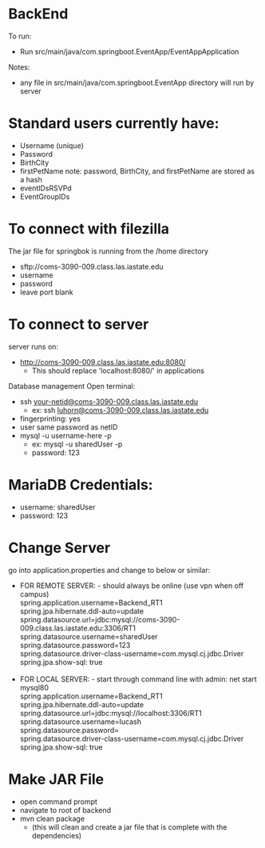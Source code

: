 # BackEnd

To run:

- Run src/main/java/com.springboot.EventApp/EventAppApplication

Notes:
- any file in src/main/java/com.springboot.EventApp directory will run by server


# Standard users currently have:

- Username (unique)
- Password
- BirthCity
- firstPetName
  note: password, BirthCity, and firstPetName are stored as a hash
- eventIDsRSVPd
- EventGroupIDs

# To connect with filezilla
The jar file for springbok is running from the /home directory

- sftp://coms-3090-009.class.las.iastate.edu
- username
- password
- leave port blank

# To connect to server

server runs on:
- http://coms-3090-009.class.las.iastate.edu:8080/
  - This should replace 'localhost:8080/' in applications


Database management
Open terminal:
- ssh your-netid@coms-3090-009.class.las.iastate.edu
    - ex: ssh luhorn@coms-3090-009.class.las.iastate.edu
- fingerprinting: yes
- user same password as netID
- mysql -u username-here -p
    - ex: mysql -u sharedUser -p
    - password: 123

# MariaDB Credentials:

- username: sharedUser
- password: 123

# Change Server

go into application.properties and change to below or similar:

- FOR REMOTE SERVER: - should always be online (use vpn when off campus) <br>
  spring.application.username=Backend_RT1 <br>
  spring.jpa.hibernate.ddl-auto=update <br>
  spring.datasource.url=jdbc:mysql://coms-3090-009.class.las.iastate.edu:3306/RT1 <br>
  spring.datasource.username=sharedUser <br>
  spring.datasource.password=123 <br>
  spring.datasource.driver-class-username=com.mysql.cj.jdbc.Driver <br>
  spring.jpa.show-sql: true <br>
  <br>
- FOR LOCAL SERVER: - start through command line with admin: net start mysql80 <br>
  spring.application.username=Backend_RT1 <br>
  spring.jpa.hibernate.ddl-auto=update <br>
  spring.datasource.url=jdbc:mysql://localhost:3306/RT1 <br>
  spring.datasource.username=lucash <br>
  spring.datasource.password=<FillMeOut> <br>
  spring.datasource.driver-class-username=com.mysql.cj.jdbc.Driver <br>
  spring.jpa.show-sql: true

# Make JAR File
- open command prompt
- navigate to root of backend
- mvn clean package
  - (this will clean and create a jar file that is complete with the dependencies)